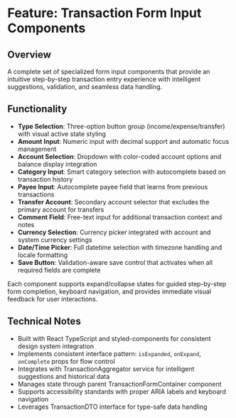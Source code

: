 # Feature: Transaction Form Input Components

## Overview

A complete set of specialized form input components that provide an intuitive step-by-step transaction entry experience with intelligent suggestions, validation, and seamless data handling.

## Functionality

- **Type Selection**: Three-option button group (income/expense/transfer) with visual active state styling
- **Amount Input**: Numeric input with decimal support and automatic focus management
- **Account Selection**: Dropdown with color-coded account options and balance display integration
- **Category Input**: Smart category selection with autocomplete based on transaction history
- **Payee Input**: Autocomplete payee field that learns from previous transactions
- **Transfer Account**: Secondary account selector that excludes the primary account for transfers
- **Comment Field**: Free-text input for additional transaction context and notes
- **Currency Selection**: Currency picker integrated with account and system currency settings
- **Date/Time Picker**: Full datetime selection with timezone handling and locale formatting
- **Save Button**: Validation-aware save control that activates when all required fields are complete

Each component supports expand/collapse states for guided step-by-step form completion, keyboard navigation, and provides immediate visual feedback for user interactions.

## Technical Notes

- Built with React TypeScript and styled-components for consistent design system integration
- Implements consistent interface pattern: `isExpanded`, `onExpand`, `onComplete` props for flow control
- Integrates with TransactionAggregator service for intelligent suggestions and historical data
- Manages state through parent TransactionFormContainer component
- Supports accessibility standards with proper ARIA labels and keyboard navigation
- Leverages TransactionDTO interface for type-safe data handling
